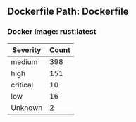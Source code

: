 ## Dockerfile Path: Dockerfile

### Docker Image: rust:latest
| Severity | Count |
|----------|-------|
| medium | 398 |
| high | 151 |
| critical | 10 |
| low | 16 |
| Unknown | 2 |